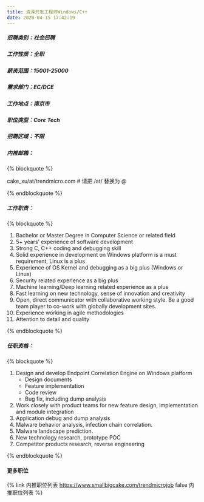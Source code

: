 ```yaml
---
title: 资深开发工程师Windows/C++
date: 2020-04-15 17:42:19
---
```

##### 招聘类别：社会招聘
##### 工作性质：全职
##### 薪资范围：15001-25000
##### 需求部门：EC/DCE
##### 工作地点：南京市
##### 职位类型：Core Tech
##### 招聘区域：不限 
##### 内推邮箱：
{% blockquote %}  

cake_xu/at/trendmicro.com # 请把 /at/ 替换为 @

{% endblockquote %}

##### 工作职责：
{% blockquote %}  

1. Bachelor or Master Degree in Computer Science or related field
2. 5+ years’ experience of software development
3. Strong C, C++ coding and debugging skill
4. Solid experience in development on Windows platform is a must requirement, Linux is a plus
5. Experience of OS Kernel and debugging as a big plus (Windows or Linux)
6. Security related experience as a big plus
7. Machine learning/Deep learning related experience as a plus
8. Fast learning on new technology, sense of innovation and creativity 
9. Open, direct communicator with collaborative working style. Be a good team player to co-work with globally development sites.
10. Experience working in agile methodologies
11. Attention to detail and quality

{% endblockquote %}

##### 任职资格：
{% blockquote %}  

1. Design and develop Endpoint Correlation Engine on Windows platform
    - Design documents
    - Feature implementation 
    - Code review
    - Bug fix, including dump analysis    
2. Work closely with product teams for new feature design, implementation and module integration
3. Application debug and dump analysis
4. Malware behavior analysis, infection chain correlation. 
5. Malware landscape prediction. 
6. New technology research, prototype POC
7. Competitor products research, reverse engineering

{% endblockquote %}

#### 更多职位
{% link 内推职位列表 https://www.smallbigcake.com/trendmicrojob false 内推职位列表 %}
